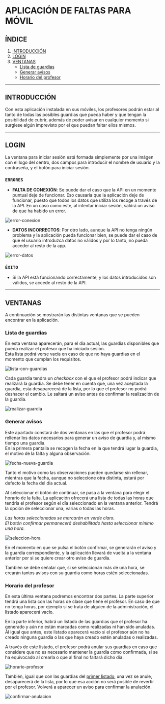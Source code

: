 # APLICACIÓN DE FALTAS PARA MÓVIL
## **ÍNDICE**
1. [INTRODUCCIÓN](#introduccion)
2. [LOGIN](#login)
3. [VENTANAS](#ventanas)
    - [Lista de guardias](#)
    - [Generar avisos](#)
    - [Horario del profesor](#)
---
## **INTRODUCCIÓN**
Con esta aplicación instalada en sus móviles, los profesores podrán estar al tanto de todas las posibles guardias que pueda haber y que tengan la posibilidad de cubrir, además de poder avisar en cualquier momento si surgiese algún imprevisto por el que puedan faltar ellos mismos.  

---

## **LOGIN**
La ventana para iniciar sesión está formada simplemente por una imágen con el logo del centro, dos campos para introducir el nombre de usuario y la contraseña, y el botón para iniciar sesión.

### `ERRORES`  
- **FALTA DE CONEXIÓN**: Se puede dar el caso que la API en un momento puntual deje de funcionar. Eso causaría que la aplicación deje de funcionar, puesto que todos los datos que utiliza los recoge a través de la API. En un caso como este, al intentar iniciar sesión, saldrá un aviso de que ha habido un error.  

![error-conexion](resources/error_login_sin_conexion.png)

- **DATOS INCORRECTOS**: Por otro lado, aunque la API no tenga ningún problema y la aplicación pueda funcionar bien, se puede dar el caso de que el usuario introduzca datos no válidos y por lo tanto, no pueda acceder al resto de la app.  

![error-datos](resources/error_login_datos_invalidos.png)  

### `ÉXITO`
- Si la API está funcionando correctamente, y los datos introducidos son válidos, se accede al resto de la API.  

---  

## **VENTANAS**
A continuación se mostrarán las distintas ventanas que se pueden encontrar en la aplicación.
### **Lista de guardias**
En esta ventana aparecerán, para el día actual, las guardias disponibles que pueda realizar el profesor que ha iniciado sesión.  
Esta lista podrá verse vacía en caso de que no haya guardias en el momento que cumplan los requisitos.  

![lista-con-guardias](resources/lista-guardias-por-realizar.png)  

Cada guardia tendra un *checkbox* con el que el profesor podrá indicar que realizará la guardia. Se debe tener en cuenta que, una vez aceptada la guardia, esta desaparecerá de la lista, por lo que el profesor no podrá deshacer el cambio. Le saltará un aviso antes de confirmar la realización de la guardia.  

![realizar-guardia](resources/realizar-guardia.png)  

### **Generar avisos**  
Este apartado constará de dos ventanas en las que el profesor podrá rellenar los datos necesarios para generar un aviso de guardia y, al mismo tiempo una guardia.  
En la primera pantalla se recogen la fecha en la que tendrá lugar la guardia, el motivo de la falta y alguna observación.  

![fecha-nueva-guardia](resources/elegir-fecha-guardia.png)  

Tanto el motivo como las observaciones pueden quedarse sin rellenar, mientras que la fecha, aunque no seleccione otra distinta, estará por defecto la fecha del día actual.  

Al seleccionar el botón de continuar, se pasa a la ventana para elegir el horario de la falta. La aplicación ofrecerá una lista de todas las horas que tendría el profesor según el día seleccionado en la ventana anterior. Tendrá la opción de seleccionar una, varias o todas las horas.    

*Las horas seleccionadas se marcarán en verde claro.*  
*El botón confirmar permanecerá deshabilitado hasta seleccionar mínimo una hora.*

![seleccion-hora](resources/seleccion-hora.png)  

En el momento en que se pulsa el botón confirmar, se generarán el aviso y la guardia correspondiente, y la aplicación llevará de vuelta a la ventana anterior por si se quiere crear otro aviso de guardia.  

También se debe señalar que, si se seleccionan más de una hora, se crearán tantos avisos con su guardia como horas estén seleccionadas.

### **Horario del profesor**  
En esta última ventana podremos encontrar dos partes. La parte superior tendrá una lista con las horas de clase que tiene el profesor. En caso de que no tenga horas, por ejemplo si se trata de alguien de la administración, el listado aparecerá vacío.  

En la parte inferior, habrá un listado de las guardias que el profesor ha generado y aún no están marcadas como realizadas ni han sido anuladas. Al igual que antes, este listado aparecerá vacío si el profesor aún no ha creado ninguna guardia o las que haya creado estén anuladas o realizadas.  

A través de este listado, el profesor podrá anular sus guardias en caso que considere que no es necesario mantener la guardia como confirmada, si se ha equivocado al crearla o que al final no faltará dicho día.  

![horario-profesor](resources/horario-profesor.png)

También, igual que con las guardias del [primer listado](#lista-de-guardias), una vez se anule, desaparecerá de la lista, por lo que esa acción no será posible de revertir por el profesor. Volverá a aparecer un aviso para confirmar la anulación.  

![confirmar-anulacion](resources/confirmar-anulacion.png)